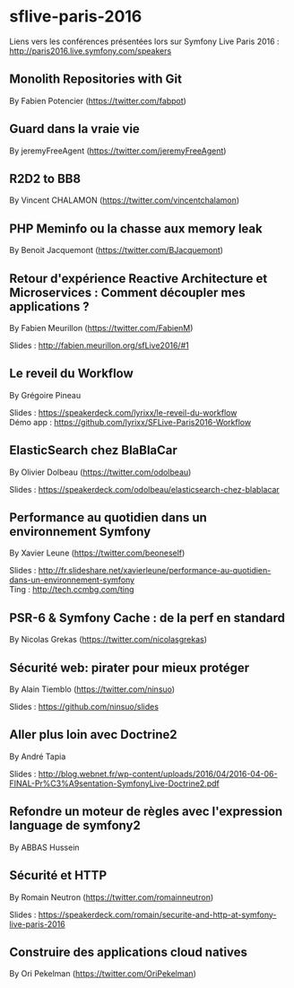 # sflive-paris-2016

Liens vers les conférences présentées lors sur Symfony Live Paris 2016 : http://paris2016.live.symfony.com/speakers

## Monolith Repositories with Git

By Fabien Potencier (https://twitter.com/fabpot) 

## Guard dans la vraie vie

By jeremyFreeAgent (https://twitter.com/jeremyFreeAgent)

## R2D2 to BB8

By Vincent CHALAMON (https://twitter.com/vincentchalamon)

## PHP Meminfo ou la chasse aux memory leak

By Benoit Jacquemont (https://twitter.com/BJacquemont)

## Retour d'expérience Reactive Architecture et Microservices : Comment découpler mes applications ?

By Fabien Meurillon (https://twitter.com/FabienM)

Slides : http://fabien.meurillon.org/sfLive2016/#1

## Le reveil du Workflow

By Grégoire Pineau

Slides : https://speakerdeck.com/lyrixx/le-reveil-du-workflow  
Démo app : https://github.com/lyrixx/SFLive-Paris2016-Workflow

## ElasticSearch chez BlaBlaCar

By Olivier Dolbeau (https://twitter.com/odolbeau)

Slides : https://speakerdeck.com/odolbeau/elasticsearch-chez-blablacar

## Performance au quotidien dans un environnement Symfony

By Xavier Leune (https://twitter.com/beoneself)

Slides : http://fr.slideshare.net/xavierleune/performance-au-quotidien-dans-un-environnement-symfony  
Ting : http://tech.ccmbg.com/ting

## PSR-6 & Symfony Cache : de la perf en standard

By Nicolas Grekas (https://twitter.com/nicolasgrekas)

## Sécurité web: pirater pour mieux protéger

By Alain Tiemblo (https://twitter.com/ninsuo)

Slides : https://github.com/ninsuo/slides

## Aller plus loin avec Doctrine2

By André Tapia

Slides : http://blog.webnet.fr/wp-content/uploads/2016/04/2016-04-06-FINAL-Pr%C3%A9sentation-SymfonyLive-Doctrine2.pdf

## Refondre un moteur de règles avec l'expression language de symfony2

By ABBAS Hussein

## Sécurité et HTTP

By Romain Neutron (https://twitter.com/romainneutron)

Slides : https://speakerdeck.com/romain/securite-and-http-at-symfony-live-paris-2016

## Construire des applications cloud natives

By Ori Pekelman (https://twitter.com/OriPekelman)
